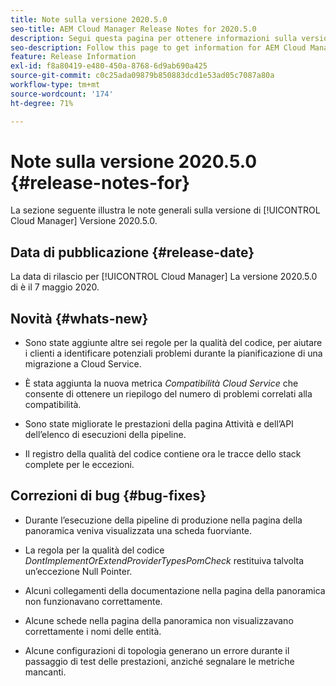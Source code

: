 ```yaml
---
title: Note sulla versione 2020.5.0
seo-title: AEM Cloud Manager Release Notes for 2020.5.0
description: Segui questa pagina per ottenere informazioni sulla versione 2020.5.0 di Cloud Manager
seo-description: Follow this page to get information for AEM Cloud Manager Release 2020.5.0
feature: Release Information
exl-id: f8a80419-e480-450a-8768-6d9ab690a425
source-git-commit: c0c25ada09879b850883dcd1e53ad05c7087a80a
workflow-type: tm+mt
source-wordcount: '174'
ht-degree: 71%

---
```


# Note sulla versione 2020.5.0 {#release-notes-for}

La sezione seguente illustra le note generali sulla versione di [!UICONTROL Cloud Manager] Versione 2020.5.0.

## Data di pubblicazione {#release-date}

La data di rilascio per [!UICONTROL Cloud Manager] La versione 2020.5.0 di è il 7 maggio 2020.

## Novità {#whats-new}

* Sono state aggiunte altre sei regole per la qualità del codice, per aiutare i clienti a identificare potenziali problemi durante la pianificazione di una migrazione a Cloud Service.

* È stata aggiunta la nuova metrica *Compatibilità Cloud Service* che consente di ottenere un riepilogo del numero di problemi correlati alla compatibilità.

* Sono state migliorate le prestazioni della pagina Attività e dell’API dell’elenco di esecuzioni della pipeline.

* Il registro della qualità del codice contiene ora le tracce dello stack complete per le eccezioni.

## Correzioni di bug {#bug-fixes}

* Durante l’esecuzione della pipeline di produzione nella pagina della panoramica veniva visualizzata una scheda fuorviante.

* La regola per la qualità del codice *DontImplementOrExtendProviderTypesPomCheck* restituiva talvolta un’eccezione Null Pointer.

* Alcuni collegamenti della documentazione nella pagina della panoramica non funzionavano correttamente.

* Alcune schede nella pagina della panoramica non visualizzavano correttamente i nomi delle entità.

* Alcune configurazioni di topologia generano un errore durante il passaggio di test delle prestazioni, anziché segnalare le metriche mancanti.
